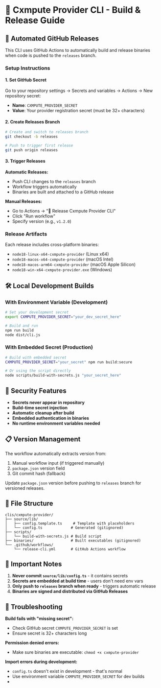 # 🔨 Cxmpute Provider CLI - Build & Release Guide

## 🚀 Automated GitHub Releases

This CLI uses GitHub Actions to automatically build and release binaries when code is pushed to the `releases` branch.

### **Setup Instructions**

#### **1. Set GitHub Secret**

Go to your repository settings → Secrets and variables → Actions → New repository secret:

- **Name**: `CXMPUTE_PROVIDER_SECRET`
- **Value**: Your provider registration secret (must be 32+ characters)

#### **2. Create Releases Branch**

```bash
# Create and switch to releases branch
git checkout -b releases

# Push to trigger first release
git push origin releases
```

#### **3. Trigger Releases**

**Automatic Releases:**
- Push CLI changes to the `releases` branch
- Workflow triggers automatically
- Binaries are built and attached to a GitHub release

**Manual Releases:**
- Go to Actions → "🚀 Release Cxmpute Provider CLI"
- Click "Run workflow"
- Specify version (e.g., `v1.2.0`)

### **Release Artifacts**

Each release includes cross-platform binaries:
- `node18-linux-x64-cxmpute-provider` (Linux x64)
- `node18-macos-x64-cxmpute-provider` (macOS Intel)
- `node18-macos-arm64-cxmpute-provider` (macOS Apple Silicon)
- `node18-win-x64-cxmpute-provider.exe` (Windows)

## 🛠️ Local Development Builds

### **With Environment Variable (Development)**

```bash
# Set your development secret
export CXMPUTE_PROVIDER_SECRET="your_dev_secret_here"

# Build and run
npm run build
node dist/cli.js
```

### **With Embedded Secret (Production)**

```bash
# Build with embedded secret
CXMPUTE_PROVIDER_SECRET="your_secret" npm run build:secure

# Or using the script directly
node scripts/build-with-secrets.js "your_secret_here"
```

## 🔐 Security Features

- **Secrets never appear in repository**
- **Build-time secret injection**
- **Automatic cleanup after build**
- **Embedded authentication in binaries**
- **No runtime environment variables needed**

## 📋 Version Management

The workflow automatically extracts version from:
1. Manual workflow input (if triggered manually)
2. `package.json` version field
3. Git commit hash (fallback)

Update `package.json` version before pushing to `releases` branch for versioned releases.

## 🧹 File Structure

```
clis/cxmpute-provider/
├── source/lib/
│   ├── config.template.ts     # Template with placeholders
│   └── config.ts             # Generated (gitignored)
├── scripts/
│   └── build-with-secrets.js # Build script
├── binaries/                 # Built executables (gitignored)
└── .github/workflows/
    └── release-cli.yml       # GitHub Actions workflow
```

## 🚨 Important Notes

1. **Never commit `source/lib/config.ts`** - it contains secrets
2. **Secrets are embedded at build time** - users don't need env vars
3. **Only push to `releases` branch when ready** - triggers automatic release
4. **Binaries are signed and distributed via GitHub Releases**

## 🐛 Troubleshooting

**Build fails with "missing secret":**
- Check GitHub secret `CXMPUTE_PROVIDER_SECRET` is set
- Ensure secret is 32+ characters long

**Permission denied errors:**
- Make sure binaries are executable: `chmod +x cxmpute-provider`

**Import errors during development:**
- `config.ts` doesn't exist in development - that's normal
- Use environment variable `CXMPUTE_PROVIDER_SECRET` for dev builds 
- 